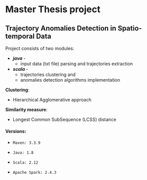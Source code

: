 # Master Thesis project
## Trajectory Anomalies Detection in Spatio-temporal Data

Project consists of two modules:
* **_java_** - 
    * input data (txt file) parsing and trajectories extraction
* **_scala_** - 
    * trajectories clustering and 
    * anomalies detection algorithms implementation

**Clustering**:
* Hierarchical Agglomerative approach

**Similarity measure**:
* Longest Common SubSequence (LCSS) distance


#### Versions:
* `Maven: 3.3.9`

* `Java: 1.8`

* `Scala: 2.12`

* `Apache Spark: 2.4.3`
